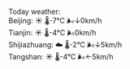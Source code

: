 Today weather:  
Beijing: ☀️ 🌡️-7°C 🌬️↓0km/h  
Tianjin: ☀️ 🌡️-4°C 🌬️0km/h  
Shijiazhuang: ☁️ 🌡️-2°C 🌬️↓5km/h  
Tangshan: ☀️ 🌡️-4°C 🌬️←5km/h  
